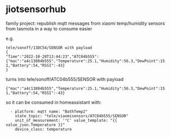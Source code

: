 # jiotsensorhub
family project: republish mqtt messages from xiaomi temp/humidity sensors from tasmota in a way to consume easier

e.g.
```
tele/sonoff/13DC54/SENSOR with payload
{
"Time":"2022-10-28T13:44:23","ATC04b555":{"mac":"a4c13804b555","Temperature":25.1,"Humidity":56.3,"DewPoint":15.8,"Btn":
1,"Battery":54,"RSSI":-43}
}
```
turns into 
tele/sonoff/ATC04b555/SENSOR with payload 
```
{"mac":"a4c13804b555","Temperature":25.1,"Humidity":56.3,"DewPoint":15.8,"Btn":
1,"Battery":54,"RSSI":-43}
```

so it can be consumed in homeassistant with:

```
  - platform: mqtt name: "BathTemp2"
    state_topic: "tele/xiaomisensors/ATC04b555/SENSOR" 
    unit_of_measurement: '°C' value_template: "{{ value_json.Temperature }}" 
    device_class: temperature
```
